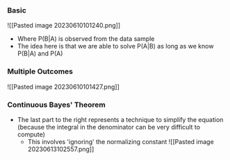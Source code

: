 
### Basic

![[Pasted image 20230610101240.png]]

- Where P(B|A) is observed from the data sample
- The idea here is that we are able to solve P(A|B) as long as we know P(B|A) and P(A)

### Multiple Outcomes

![[Pasted image 20230610101427.png]]


### Continuous Bayes' Theorem
- The last part to the right represents a technique to simplify the equation (because the integral in the denominator can be very difficult to compute)
	- This involves 'ignoring' the normalizing constant
![[Pasted image 20230613102557.png]]